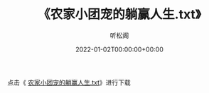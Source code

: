 ﻿---
title:  《农家小团宠的躺赢人生.txt》
date:   2022-01-02T00:00:00+00:00
author: 听松阁
layout: post
permalink: /农家小团宠的躺赢人生/
categories: 小说
tags: [小说]
---

点击《 [农家小团宠的躺赢人生.txt](http://img.660000.xyz/bookstukust/book/bntxt/10/农家小团宠的躺赢人生.txt)》进行下载